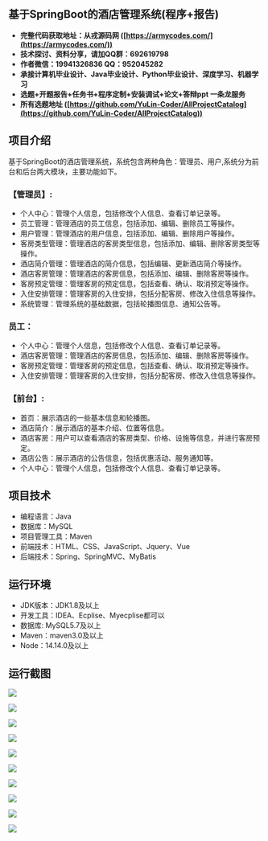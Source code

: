 ## 基于SpringBoot的酒店管理系统(程序+报告)

- <b>完整代码获取地址：从戎源码网 ([https://armycodes.com/](https://armycodes.com/))</b>
- <b>技术探讨、资料分享，请加QQ群：692619798</b> 
- <b>作者微信：19941326836  QQ：952045282</b> 
- <b>承接计算机毕业设计、Java毕业设计、Python毕业设计、深度学习、机器学习</b>
- <b>选题+开题报告+任务书+程序定制+安装调试+论文+答辩ppt 一条龙服务</b>
- <b>所有选题地址 ([https://github.com/YuLin-Coder/AllProjectCatalog](https://github.com/YuLin-Coder/AllProjectCatalog)) </b>

## 项目介绍
基于SpringBoot的酒店管理系统，系统包含两种角色：管理员、用户,系统分为前台和后台两大模块，主要功能如下。

### 【管理员】:
- 个人中心：管理个人信息，包括修改个人信息、查看订单记录等。
- 员工管理：管理酒店的员工信息，包括添加、编辑、删除员工等操作。
- 用户管理：管理酒店的用户信息，包括添加、编辑、删除用户等操作。
- 客房类型管理：管理酒店的客房类型信息，包括添加、编辑、删除客房类型等操作。
- 酒店简介管理：管理酒店的简介信息，包括编辑、更新酒店简介等操作。
- 酒店客房管理：管理酒店的客房信息，包括添加、编辑、删除客房等操作。
- 客房预定管理：管理客房的预定信息，包括查看、确认、取消预定等操作。
- 入住安排管理：管理客房的入住安排，包括分配客房、修改入住信息等操作。
- 系统管理：管理系统的基础数据，包括轮播图信息、通知公告等。

### 员工：
- 个人中心：管理个人信息，包括修改个人信息、查看订单记录等。
- 酒店客房管理：管理酒店的客房信息，包括添加、编辑、删除客房等操作。
- 客房预定管理：管理客房的预定信息，包括查看、确认、取消预定等操作。
- 入住安排管理：管理客房的入住安排，包括分配客房、修改入住信息等操作。

### 【前台】:
- 首页：展示酒店的一些基本信息和轮播图。
- 酒店简介：展示酒店的基本介绍、位置等信息。
- 酒店客房：用户可以查看酒店的客房类型、价格、设施等信息，并进行客房预定。
- 酒店公告：展示酒店的公告信息，包括优惠活动、服务通知等。
- 个人中心：管理个人信息，包括修改个人信息、查看订单记录等。

## 项目技术
- 编程语言：Java
- 数据库：MySQL
- 项目管理工具：Maven
- 前端技术：HTML、CSS、JavaScript、Jquery、Vue
- 后端技术：Spring、SpringMVC、MyBatis

## 运行环境
- JDK版本：JDK1.8及以上
- 开发工具：IDEA、Ecplise、Myecplise都可以
- 数据库: MySQL5.7及以上
- Maven：maven3.0及以上
- Node：14.14.0及以上

## 运行截图
![](screenshot/1.png)

![](screenshot/2.png)

![](screenshot/3.png)

![](screenshot/4.png)

![](screenshot/5.png)

![](screenshot/6.png)

![](screenshot/7.png)

![](screenshot/8.png)

![](screenshot/9.png)

![](screenshot/10.png)
